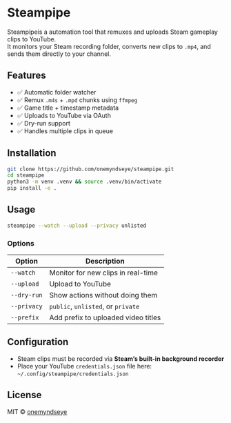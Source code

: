 # Steampipe

Steampipeis a automation tool that remuxes and uploads Steam gameplay clips to YouTube.  
It monitors your Steam recording folder, converts new clips to `.mp4`, and sends them directly to your channel.


## Features

- ✅ Automatic folder watcher
- ✅ Remux `.m4s` + `.mpd` chunks using `ffmpeg`
- ✅ Game title + timestamp metadata
- ✅ Uploads to YouTube via OAuth
- ✅ Dry-run support
- ✅ Handles multiple clips in queue

## Installation

```bash
git clone https://github.com/onemyndseye/steampipe.git
cd steampipe
python3 -m venv .venv && source .venv/bin/activate
pip install -e .
```

## Usage

```bash
steampipe --watch --upload --privacy unlisted
```

### Options

| Option         | Description                                 |
|----------------|---------------------------------------------|
| `--watch`      | Monitor for new clips in real-time          |
| `--upload`     | Upload to YouTube                           |
| `--dry-run`    | Show actions without doing them             |
| `--privacy`    | `public`, `unlisted`, or `private`          |
| `--prefix`     | Add prefix to uploaded video titles         |

## Configuration

- Steam clips must be recorded via **Steam’s built-in background recorder**
- Place your YouTube `credentials.json` file here:  
  `~/.config/steampipe/credentials.json`

## License

MIT © [onemyndseye](https://github.com/onemyndseye)
